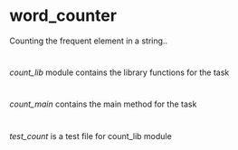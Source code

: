 # word_counter
Counting the frequent element in a string..
#
#
*count_lib* module contains the library functions for the task
#
#
*count_main* contains the main method for the task
#
#
*test_count* is a test file for count_lib module
#
#
